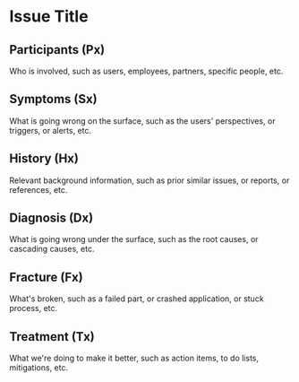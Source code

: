 # Issue Title


## Participants (Px)

Who is involved, such as users, employees, partners, specific people, etc.


## Symptoms (Sx)

What is going wrong on the surface, such as the users' perspectives, or triggers, or alerts, etc.


## History (Hx)

Relevant background information, such as prior similar issues, or reports, or references, etc.


## Diagnosis (Dx)

What is going wrong under the surface, such as the root causes, or cascading causes, etc. 


## Fracture (Fx)

What's broken, such as a failed part, or crashed application, or stuck process, etc. 
  

## Treatment (Tx)

What we're doing to make it better, such as action items, to do lists, mitigations, etc. 
